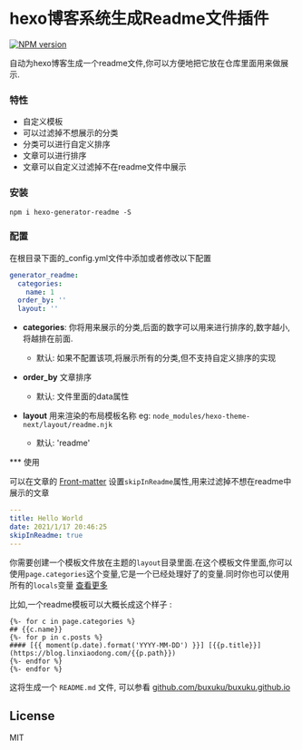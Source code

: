 # hexo博客系统生成Readme文件插件

[![NPM version](https://badge.fury.io/js/hexo-generator-readme.svg)](https://www.npmjs.com/package/hexo-generator-readme)

自动为hexo博客生成一个readme文件,你可以方便地把它放在仓库里面用来做展示.

### 特性

* 自定义模板
* 可以过滤掉不想展示的分类
* 分类可以进行自定义排序
* 文章可以进行排序
* 文章可以自定义过滤掉不在readme文件中展示

### 安装

```shell
npm i hexo-generator-readme -S
```

### 配置

在根目录下面的_config.yml文件中添加或者修改以下配置

```yaml
generator_readme:
  categories:
    name: 1
  order_by: ''
  layout: ''
```

* **categories**: 你将用来展示的分类,后面的数字可以用来进行排序的,数字越小,将越排在前面.
    * 默认: 如果不配置该项,将展示所有的分类,但不支持自定义排序的实现 

* **order_by** 文章排序
    * 默认: 文件里面的data属性

* **layout** 用来渲染的布局模板名称 eg: `node_modules/hexo-theme-next/layout/readme.njk`
    * 默认: 'readme'

*** 使用

可以在文章的 [Front-matter](https://hexo.io/docs/front-matter) 设置`skipInReadme`属性,用来过滤掉不想在readme中展示的文章 

```yaml
---
title: Hello World
date: 2021/1/17 20:46:25
skipInReadme: true
---
```

你需要创建一个模板文件放在主题的`layout`目录里面.在这个模板文件里面,你可以使用`page.categories`这个变量,它是一个已经处理好了的变量.同时你也可以使用所有的`locals`变量
[查看更多](https://hexo.io/api/locals)

比如,一个readme模板可以大概长成这个样子 :

```template
{%- for c in page.categories %}
## {{c.name}}
{%- for p in c.posts %}
#### [{{ moment(p.date).format('YYYY-MM-DD') }}] [{{p.title}}](https://blog.linxiaodong.com/{{p.path}})
{%- endfor %}
{%- endfor %}
```

这将生成一个 `README.md` 文件, 可以参看 [github.com/buxuku/buxuku.github.io](https://github.com/buxuku/buxuku.github.io)

## License

MIT

